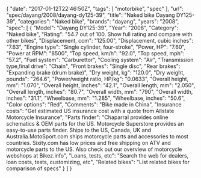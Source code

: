 {
    "date": "2017-01-12T22:46:50Z",
    "tags": [
        "motorbike",
        "spec"
    ],
    "url": "spec\/dayang\/2008\/dayang-dy125-39",
    "title": "Naked bike Dayang DY125-39",
    "categories": "Naked bike",
    "brands": "dayang",
    "years": "2008",
    "spec": [
        {
            "Model": "Dayang DY125-39",
            "Year": "2008",
            "Category": "Naked bike",
            "Rating": "54.7 out of 100. Show full rating and compare with other bikes",
            "Displacement, ccm": "125.00",
            "Displacement, cubic inches": "7.63",
            "Engine type": "Single cylinder, four-stroke",
            "Power, HP": "7.60",
            "Power at RPM": "8500",
            "Top speed, km\/h": "92.0",
            "Top speed, mph": "57.2",
            "Fuel system": "Carburettor",
            "Cooling system": "Air",
            "Transmission type,final drive": "Chain",
            "Front brakes": "Single disc",
            "Rear brakes": "Expanding brake (drum brake)",
            "Dry weight, kg": "120.0",
            "Dry weight, pounds": "264.6",
            "Power\/weight ratio, HP\/kg": "0.0633",
            "Overall height, mm": "1.070",
            "Overall height, inches": "42.1",
            "Overall length, mm": "2.050",
            "Overall length, inches": "80.7",
            "Overall width, mm": "790",
            "Overall width, inches": "31.1",
            "Wheelbase, mm": "1.285",
            "Wheelbase, inches": "50.6",
            "Color options": "Red",
            "Comments": "Bike made in China",
            "Insurance costs": "Get estimated US insurance cost with a quote from Allstate Motorcycle Insurance",
            "Parts finder": "Chaparral provides online schematics & OEM parts for the US.   Motorcycle Superstore provides an easy-to-use parts finder. Ships to the US, Canada, UK and Australia.MotoSport.com ships motorcycle parts and accessories to most countries.    Sixity.com has low prices and free shipping on ATV and motorcycle parts to the US. Also check out our overview of motorcycle webshops at Bikez.info",
            "Loans, tests, etc": "Search the web for dealers, loan costs, tests, customizing, etc",
            "Related bikes": "List related bikes for comparison of specs"
        }
    ]
}